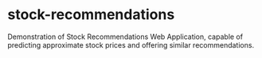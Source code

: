 # stock-recommendations
Demonstration of Stock Recommendations Web Application, capable of predicting approximate stock prices and offering similar recommendations.
